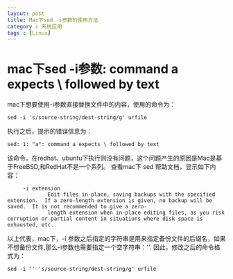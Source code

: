 ```yaml
---
layout: post
title: Mac下sed -i参数的使用方法
category : 系统应用
tags : [Linux]
---
```


# mac下sed -i参数: command a expects \ followed by text

mac下想要使用-i参数直接替换文件中的内容，使用的命令为：
```
sed -i 's/source-string/dest-string/g' urfile
```
执行之后，提示的错误信息为：
```
sed: 1: "a": command a expects \ followed by text
```
该命令，在redhat、ubuntu下执行则没有问题，这个问题产生的原因是Mac是基于FreeBSD,和RedHat不是一个系列。
查看mac下 sed 帮助文档，显示如下内容：
```
     -i extension
             Edit files in-place, saving backups with the specified extension.  If a zero-length extension is given, no backup will be saved.  It is not recommended to give a zero-
             length extension when in-place editing files, as you risk corruption or partial content in situations where disk space is exhausted, etc.
```

以上代表，mac下，-i 参数之后指定的字符串是用来指定备份文件的后缀名，如果不想备份文件,那么-i参数也需要指定一个空字符串：''.
因此，修改之后的命令格式为：
```
sed -i '' 's/source-string/dest-string/g' urfile
```


